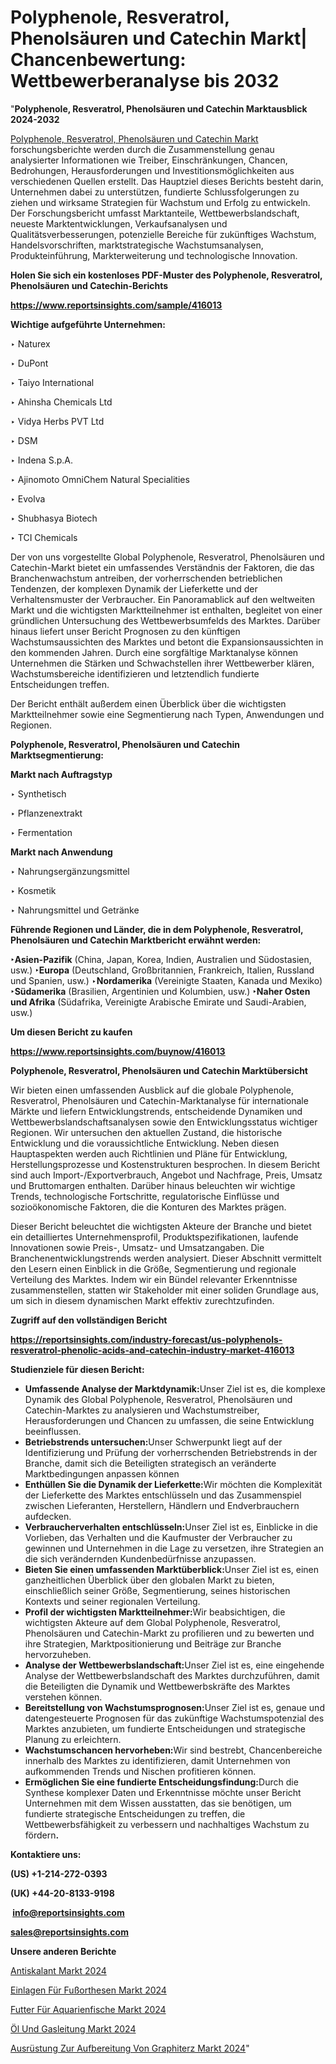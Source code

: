 # Polyphenole, Resveratrol, Phenolsäuren und Catechin Markt| Chancenbewertung: Wettbewerberanalyse bis 2032

"<strong><b>Polyphenole, Resveratrol, Phenolsäuren und Catechin Marktausblick 2024-2032</b></strong>

<a href=https://www.reportsinsights.com/sample/416013>Polyphenole, Resveratrol, Phenolsäuren und Catechin Markt</a> forschungsberichte werden durch die Zusammenstellung genau analysierter Informationen wie Treiber, Einschränkungen, Chancen, Bedrohungen, Herausforderungen und Investitionsmöglichkeiten aus verschiedenen Quellen erstellt. Das Hauptziel dieses Berichts besteht darin, Unternehmen dabei zu unterstützen, fundierte Schlussfolgerungen zu ziehen und wirksame Strategien für Wachstum und Erfolg zu entwickeln. Der Forschungsbericht umfasst Marktanteile, Wettbewerbslandschaft, neueste Marktentwicklungen, Verkaufsanalysen und Qualitätsverbesserungen, potenzielle Bereiche für zukünftiges Wachstum, Handelsvorschriften, marktstrategische Wachstumsanalysen, Produkteinführung, Markterweiterung und technologische Innovation.

<strong><b>Holen Sie sich ein kostenloses PDF-Muster des Polyphenole, Resveratrol, Phenolsäuren und Catechin-Berichts</b></strong>

<a href=https://www.reportsinsights.com/sample/416013><strong><u>https://www.reportsinsights.com/sample/416013</u></strong></a>

<strong>Wichtige aufgeführte Unternehmen:</strong>

‣ Naturex

‣ DuPont

‣ Taiyo International

‣ Ahinsha Chemicals Ltd

‣ Vidya Herbs PVT Ltd

‣ DSM

‣ Indena S.p.A.

‣ Ajinomoto OmniChem Natural Specialities

‣ Evolva

‣ Shubhasya Biotech

‣ TCI Chemicals

Der von uns vorgestellte Global Polyphenole, Resveratrol, Phenolsäuren und Catechin-Markt bietet ein umfassendes Verständnis der Faktoren, die das Branchenwachstum antreiben, der vorherrschenden betrieblichen Tendenzen, der komplexen Dynamik der Lieferkette und der Verhaltensmuster der Verbraucher. Ein Panoramablick auf den weltweiten Markt und die wichtigsten Marktteilnehmer ist enthalten, begleitet von einer gründlichen Untersuchung des Wettbewerbsumfelds des Marktes. Darüber hinaus liefert unser Bericht Prognosen zu den künftigen Wachstumsaussichten des Marktes und betont die Expansionsaussichten in den kommenden Jahren. Durch eine sorgfältige Marktanalyse können Unternehmen die Stärken und Schwachstellen ihrer Wettbewerber klären, Wachstumsbereiche identifizieren und letztendlich fundierte Entscheidungen treffen.

Der Bericht enthält außerdem einen Überblick über die wichtigsten Marktteilnehmer sowie eine Segmentierung nach Typen, Anwendungen und Regionen.

<strong>Polyphenole, Resveratrol, Phenolsäuren und Catechin Marktsegmentierung:</strong>

<strong>Markt nach Auftragstyp</strong>

‣ Synthetisch

‣ Pflanzenextrakt

‣ Fermentation

<strong>Markt nach Anwendung</strong>

‣ Nahrungsergänzungsmittel

‣ Kosmetik

‣ Nahrungsmittel und Getränke

<strong><b>Führende Regionen und Länder, die in dem Polyphenole, Resveratrol, Phenolsäuren und Catechin Marktbericht erwähnt werden:</b></strong>

<strong><b>‣Asien-Pazifik</b></strong> (China, Japan, Korea, Indien, Australien und Südostasien, usw.)
<strong><b>‣Europa</b></strong> (Deutschland, Großbritannien, Frankreich, Italien, Russland und Spanien, usw.)
‣<strong><b>Nordamerika</b></strong> (Vereinigte Staaten, Kanada und Mexiko)
<strong><b>‣Südamerika</b></strong> (Brasilien, Argentinien und Kolumbien, usw.)
<strong><b>‣Naher Osten und Afrika</b></strong> (Südafrika, Vereinigte Arabische Emirate und Saudi-Arabien, usw.)

<strong>Um diesen Bericht zu kaufen</strong>

<a href=https://www.reportsinsights.com/buynow/416013><strong><u>https://www.reportsinsights.com/buynow/416013</u></strong></a>

<strong>Polyphenole, Resveratrol, Phenolsäuren und Catechin Marktübersicht</strong>

Wir bieten einen umfassenden Ausblick auf die globale Polyphenole, Resveratrol, Phenolsäuren und Catechin-Marktanalyse für internationale Märkte und liefern Entwicklungstrends, entscheidende Dynamiken und Wettbewerbslandschaftsanalysen sowie den Entwicklungsstatus wichtiger Regionen. Wir untersuchen den aktuellen Zustand, die historische Entwicklung und die voraussichtliche Entwicklung. Neben diesen Hauptaspekten werden auch Richtlinien und Pläne für Entwicklung, Herstellungsprozesse und Kostenstrukturen besprochen. In diesem Bericht sind auch Import-/Exportverbrauch, Angebot und Nachfrage, Preis, Umsatz und Bruttomargen enthalten. Darüber hinaus beleuchten wir wichtige Trends, technologische Fortschritte, regulatorische Einflüsse und sozioökonomische Faktoren, die die Konturen des Marktes prägen.

Dieser Bericht beleuchtet die wichtigsten Akteure der Branche und bietet ein detailliertes Unternehmensprofil, Produktspezifikationen, laufende Innovationen sowie Preis-, Umsatz- und Umsatzangaben. Die Branchenentwicklungstrends werden analysiert. Dieser Abschnitt vermittelt den Lesern einen Einblick in die Größe, Segmentierung und regionale Verteilung des Marktes. Indem wir ein Bündel relevanter Erkenntnisse zusammenstellen, statten wir Stakeholder mit einer soliden Grundlage aus, um sich in diesem dynamischen Markt effektiv zurechtzufinden.

<strong>Zugriff auf den vollständigen Bericht</strong>

<a href=https://reportsinsights.com/industry-forecast/us-polyphenols-resveratrol-phenolic-acids-and-catechin-industry-market-416013><strong>https://reportsinsights.com/industry-forecast/us-polyphenols-resveratrol-phenolic-acids-and-catechin-industry-market-416013</strong></a>

<strong>Studienziele für diesen Bericht:</strong>
<ul>
  <li><strong>Umfassende Analyse der Marktdynamik:</strong>Unser Ziel ist es, die komplexe Dynamik des Global Polyphenole, Resveratrol, Phenolsäuren und Catechin-Marktes zu analysieren und Wachstumstreiber, Herausforderungen und Chancen zu umfassen, die seine Entwicklung beeinflussen.</li>
  <li><strong>Betriebstrends untersuchen:</strong>Unser Schwerpunkt liegt auf der Identifizierung und Prüfung der vorherrschenden Betriebstrends in der Branche, damit sich die Beteiligten strategisch an veränderte Marktbedingungen anpassen können</li>
  <li><strong>Enthüllen Sie die Dynamik der Lieferkette:</strong>Wir möchten die Komplexität der Lieferkette des Marktes entschlüsseln und das Zusammenspiel zwischen Lieferanten, Herstellern, Händlern und Endverbrauchern aufdecken.</li>
  <li><strong>Verbraucherverhalten entschlüsseln:</strong>Unser Ziel ist es, Einblicke in die Vorlieben, das Verhalten und die Kaufmuster der Verbraucher zu gewinnen und Unternehmen in die Lage zu versetzen, ihre Strategien an die sich verändernden Kundenbedürfnisse anzupassen.</li>
  <li><strong>Bieten Sie einen umfassenden Marktüberblick:</strong>Unser Ziel ist es, einen ganzheitlichen Überblick über den globalen Markt zu bieten, einschließlich seiner Größe, Segmentierung, seines historischen Kontexts und seiner regionalen Verteilung.</li>
  <li><strong>Profil der wichtigsten Marktteilnehmer:</strong>Wir beabsichtigen, die wichtigsten Akteure auf dem Global Polyphenole, Resveratrol, Phenolsäuren und Catechin-Markt zu profilieren und zu bewerten und ihre Strategien, Marktpositionierung und Beiträge zur Branche hervorzuheben.</li>
  <li><strong>Analyse der Wettbewerbslandschaft:</strong>Unser Ziel ist es, eine eingehende Analyse der Wettbewerbslandschaft des Marktes durchzuführen, damit die Beteiligten die Dynamik und Wettbewerbskräfte des Marktes verstehen können.</li>
  <li><strong>Bereitstellung von Wachstumsprognosen:</strong>Unser Ziel ist es, genaue und datengesteuerte Prognosen für das zukünftige Wachstumspotenzial des Marktes anzubieten, um fundierte Entscheidungen und strategische Planung zu erleichtern.</li>
  <li><strong>Wachstumschancen hervorheben:</strong>Wir sind bestrebt, Chancenbereiche innerhalb des Marktes zu identifizieren, damit Unternehmen von aufkommenden Trends und Nischen profitieren können.</li>
  <li><strong>Ermöglichen Sie eine fundierte Entscheidungsfindung:</strong>Durch die Synthese komplexer Daten und Erkenntnisse möchte unser Bericht Unternehmen mit dem Wissen ausstatten, das sie benötigen, um fundierte strategische Entscheidungen zu treffen, die Wettbewerbsfähigkeit zu verbessern und nachhaltiges Wachstum zu fördern<strong>.</strong></li>
</ul>
<strong>Kontaktiere uns:</strong>

<strong>(US) +1-214-272-0393</strong>

<strong>(UK) +44-20-8133-9198</strong>

<strong> </strong><a href=info@reportsinsights.com><strong><u>info@reportsinsights.com</u></strong></a>

<a href=sales@reportsinsights.com><strong><u>sales@reportsinsights.com</u></strong></a>

<strong>Unsere anderen Berichte</strong>

<a href=https://de.linkedin.com/pulse/antiskalant-markt-in-depth-research-market-growth-360-b7bsf/>Antiskalant Markt 2024</a>

<a href=https://de.linkedin.com/pulse/einlagen-für-fußorthesen-markt-new-data-88tec/>Einlagen Für Fußorthesen Markt 2024</a>

<a href=https://de.linkedin.com/pulse/futter-für-aquarienfische-markt-forschung-aufstrebenden-y4j0f/>Futter Für Aquarienfische Markt 2024</a>

<a href=https://de.linkedin.com/pulse/öl-und-gasleitung-markt-2024-2031-innovative-6rjzc/>Öl Und Gasleitung Markt 2024</a>

<a href=https://de.linkedin.com/pulse/ausrüstung-zur-aufbereitung-von-graphiterz-markt-2024-1hygc/>Ausrüstung Zur Aufbereitung Von Graphiterz Markt 2024</a>"

